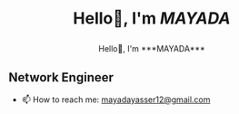 # <p style="text-align: center;">Hello👋, I'm ***MAYADA***</p>
<center>Hello👋, I'm ***MAYADA***</center>
 
## Network Engineer


- 📫 How to reach me: mayadayasser12@gmail.com
<!--
**mayadayasserr/mayadayasserr** is a ✨ _special_ ✨ repository because its `README.md` (this file) appears on your GitHub profile.

Here are some ideas to get you started:





-->
